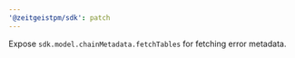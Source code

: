 ```yaml
---
'@zeitgeistpm/sdk': patch
---
```


Expose `sdk.model.chainMetadata.fetchTables` for fetching error metadata.
